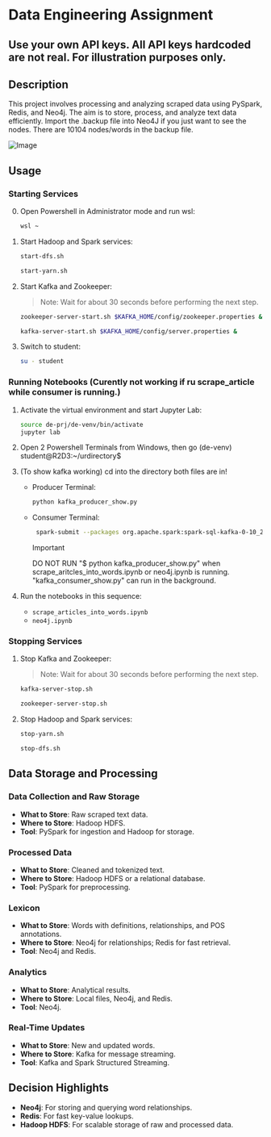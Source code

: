 # Data Engineering Assignment

## Use your own API keys. All API keys hardcoded are not real. For illustration purposes only.

## Description
This project involves processing and analyzing scraped data using PySpark, Redis, and Neo4j. The aim is to store, process, and analyze text data efficiently.
Import the .backup file into Neo4J if you just want to see the nodes.
There are 10104 nodes/words in the backup file.

![Image](https://github.com/Brynlai/Data-Engineering-Assignment-RDSY2S2/blob/main/LexNeo4J%20-%20Copy.png)

## Usage

### Starting Services
0. Open Powershell in Administrator mode and run wsl:
    ```bash
    wsl ~
    ```
1. Start Hadoop and Spark services:
   ```bash
   start-dfs.sh
   ```
   ```bash
   start-yarn.sh
   ```
2. Start Kafka and Zookeeper:
   > Note: Wait for about 30 seconds before performing the next step.
   ```bash
   zookeeper-server-start.sh $KAFKA_HOME/config/zookeeper.properties &
   ```
   ```bash
   kafka-server-start.sh $KAFKA_HOME/config/server.properties &
   ```
    

3. Switch to student:
    ```bash
    su - student
    ```
### Running Notebooks (Curently not working if ru scrape_article while consumer is running.)
1. Activate the virtual environment and start Jupyter Lab:
   ```bash
   source de-prj/de-venv/bin/activate
   jupyter lab
   ```
   
2. Open 2 Powershell Terminals from Windows, then go (de-venv) student@R2D3:~/urdirectory$
3. (To show kafka working) cd into the directory both files are in!
    - Producer Terminal:
       ```bash
       python kafka_producer_show.py
        ```
   - Consumer Terminal:
       ```bash
        spark-submit --packages org.apache.spark:spark-sql-kafka-0-10_2.13:3.5.1 kafka_consumer_show.py
        ```
     > [!IMPORTANT]  
        DO NOT RUN 
        "$ python kafka_producer_show.py"
        when scrape_aritcles_into_words.ipynb or neo4j.ipynb is running.
        "kafka_consumer_show.py" can run in the background. 

4. Run the notebooks in this sequence:
   - `scrape_articles_into_words.ipynb`
   - `neo4j.ipynb`


### Stopping Services

1. Stop Kafka and Zookeeper:
   > Note: Wait for about 30 seconds before performing the next step.
   ```bash
   kafka-server-stop.sh
   ```
   ```bash
   zookeeper-server-stop.sh
   ```
3. Stop Hadoop and Spark services:
   ```bash
   stop-yarn.sh
   ```
   ```bash
   stop-dfs.sh
   ```


## Data Storage and Processing

### Data Collection and Raw Storage
- **What to Store**: Raw scraped text data.
- **Where to Store**: Hadoop HDFS.
- **Tool**: PySpark for ingestion and Hadoop for storage.

### Processed Data
- **What to Store**: Cleaned and tokenized text.
- **Where to Store**: Hadoop HDFS or a relational database.
- **Tool**: PySpark for preprocessing.

### Lexicon
- **What to Store**: Words with definitions, relationships, and POS annotations.
- **Where to Store**: Neo4j for relationships; Redis for fast retrieval.
- **Tool**: Neo4j and Redis.

### Analytics
- **What to Store**: Analytical results.
- **Where to Store**: Local files, Neo4j, and Redis.
- **Tool**: Neo4j.

### Real-Time Updates
- **What to Store**: New and updated words.
- **Where to Store**: Kafka for message streaming.
- **Tool**: Kafka and Spark Structured Streaming.

## Decision Highlights
- **Neo4j**: For storing and querying word relationships.
- **Redis**: For fast key-value lookups.
- **Hadoop HDFS**: For scalable storage of raw and processed data.
